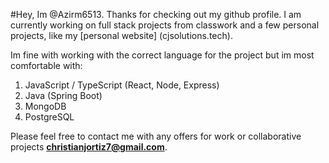 #Hey, Im @Azirm6513.
Thanks for checking out my github profile. I am currently working on full stack projects from classwork and a few personal projects, like my [personal website] (cjsolutions.tech). 

Im fine with working with the correct language for the project but im most comfortable with:
1. JavaScript / TypeScript (React, Node, Express)
2. Java (Spring Boot)
3. MongoDB
4. PostgreSQL

Please feel free to contact me with any offers for work or collaborative projects **christianjortiz7@gmail.com**.
